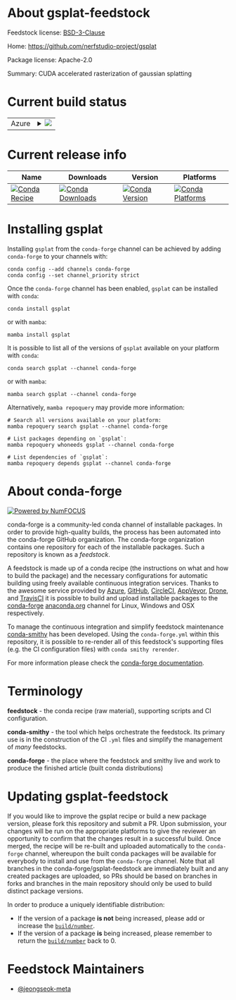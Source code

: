 About gsplat-feedstock
======================

Feedstock license: [BSD-3-Clause](https://github.com/conda-forge/gsplat-feedstock/blob/main/LICENSE.txt)

Home: https://github.com/nerfstudio-project/gsplat

Package license: Apache-2.0

Summary: CUDA accelerated rasterization of gaussian splatting

Current build status
====================


<table>
    
  <tr>
    <td>Azure</td>
    <td>
      <details>
        <summary>
          <a href="https://dev.azure.com/conda-forge/feedstock-builds/_build/latest?definitionId=25349&branchName=main">
            <img src="https://dev.azure.com/conda-forge/feedstock-builds/_apis/build/status/gsplat-feedstock?branchName=main">
          </a>
        </summary>
        <table>
          <thead><tr><th>Variant</th><th>Status</th></tr></thead>
          <tbody><tr>
              <td>linux_64_cuda_compiler_version12.6python3.10.____cpython</td>
              <td>
                <a href="https://dev.azure.com/conda-forge/feedstock-builds/_build/latest?definitionId=25349&branchName=main">
                  <img src="https://dev.azure.com/conda-forge/feedstock-builds/_apis/build/status/gsplat-feedstock?branchName=main&jobName=linux&configuration=linux%20linux_64_cuda_compiler_version12.6python3.10.____cpython" alt="variant">
                </a>
              </td>
            </tr><tr>
              <td>linux_64_cuda_compiler_version12.6python3.11.____cpython</td>
              <td>
                <a href="https://dev.azure.com/conda-forge/feedstock-builds/_build/latest?definitionId=25349&branchName=main">
                  <img src="https://dev.azure.com/conda-forge/feedstock-builds/_apis/build/status/gsplat-feedstock?branchName=main&jobName=linux&configuration=linux%20linux_64_cuda_compiler_version12.6python3.11.____cpython" alt="variant">
                </a>
              </td>
            </tr><tr>
              <td>linux_64_cuda_compiler_version12.6python3.12.____cpython</td>
              <td>
                <a href="https://dev.azure.com/conda-forge/feedstock-builds/_build/latest?definitionId=25349&branchName=main">
                  <img src="https://dev.azure.com/conda-forge/feedstock-builds/_apis/build/status/gsplat-feedstock?branchName=main&jobName=linux&configuration=linux%20linux_64_cuda_compiler_version12.6python3.12.____cpython" alt="variant">
                </a>
              </td>
            </tr><tr>
              <td>linux_64_cuda_compiler_version12.6python3.13.____cp313</td>
              <td>
                <a href="https://dev.azure.com/conda-forge/feedstock-builds/_build/latest?definitionId=25349&branchName=main">
                  <img src="https://dev.azure.com/conda-forge/feedstock-builds/_apis/build/status/gsplat-feedstock?branchName=main&jobName=linux&configuration=linux%20linux_64_cuda_compiler_version12.6python3.13.____cp313" alt="variant">
                </a>
              </td>
            </tr><tr>
              <td>linux_64_cuda_compiler_version12.6python3.9.____cpython</td>
              <td>
                <a href="https://dev.azure.com/conda-forge/feedstock-builds/_build/latest?definitionId=25349&branchName=main">
                  <img src="https://dev.azure.com/conda-forge/feedstock-builds/_apis/build/status/gsplat-feedstock?branchName=main&jobName=linux&configuration=linux%20linux_64_cuda_compiler_version12.6python3.9.____cpython" alt="variant">
                </a>
              </td>
            </tr><tr>
              <td>win_64_cuda_compiler_version12.6python3.10.____cpython</td>
              <td>
                <a href="https://dev.azure.com/conda-forge/feedstock-builds/_build/latest?definitionId=25349&branchName=main">
                  <img src="https://dev.azure.com/conda-forge/feedstock-builds/_apis/build/status/gsplat-feedstock?branchName=main&jobName=win&configuration=win%20win_64_cuda_compiler_version12.6python3.10.____cpython" alt="variant">
                </a>
              </td>
            </tr><tr>
              <td>win_64_cuda_compiler_version12.6python3.11.____cpython</td>
              <td>
                <a href="https://dev.azure.com/conda-forge/feedstock-builds/_build/latest?definitionId=25349&branchName=main">
                  <img src="https://dev.azure.com/conda-forge/feedstock-builds/_apis/build/status/gsplat-feedstock?branchName=main&jobName=win&configuration=win%20win_64_cuda_compiler_version12.6python3.11.____cpython" alt="variant">
                </a>
              </td>
            </tr><tr>
              <td>win_64_cuda_compiler_version12.6python3.12.____cpython</td>
              <td>
                <a href="https://dev.azure.com/conda-forge/feedstock-builds/_build/latest?definitionId=25349&branchName=main">
                  <img src="https://dev.azure.com/conda-forge/feedstock-builds/_apis/build/status/gsplat-feedstock?branchName=main&jobName=win&configuration=win%20win_64_cuda_compiler_version12.6python3.12.____cpython" alt="variant">
                </a>
              </td>
            </tr><tr>
              <td>win_64_cuda_compiler_version12.6python3.13.____cp313</td>
              <td>
                <a href="https://dev.azure.com/conda-forge/feedstock-builds/_build/latest?definitionId=25349&branchName=main">
                  <img src="https://dev.azure.com/conda-forge/feedstock-builds/_apis/build/status/gsplat-feedstock?branchName=main&jobName=win&configuration=win%20win_64_cuda_compiler_version12.6python3.13.____cp313" alt="variant">
                </a>
              </td>
            </tr><tr>
              <td>win_64_cuda_compiler_version12.6python3.9.____cpython</td>
              <td>
                <a href="https://dev.azure.com/conda-forge/feedstock-builds/_build/latest?definitionId=25349&branchName=main">
                  <img src="https://dev.azure.com/conda-forge/feedstock-builds/_apis/build/status/gsplat-feedstock?branchName=main&jobName=win&configuration=win%20win_64_cuda_compiler_version12.6python3.9.____cpython" alt="variant">
                </a>
              </td>
            </tr>
          </tbody>
        </table>
      </details>
    </td>
  </tr>
</table>

Current release info
====================

| Name | Downloads | Version | Platforms |
| --- | --- | --- | --- |
| [![Conda Recipe](https://img.shields.io/badge/recipe-gsplat-green.svg)](https://anaconda.org/conda-forge/gsplat) | [![Conda Downloads](https://img.shields.io/conda/dn/conda-forge/gsplat.svg)](https://anaconda.org/conda-forge/gsplat) | [![Conda Version](https://img.shields.io/conda/vn/conda-forge/gsplat.svg)](https://anaconda.org/conda-forge/gsplat) | [![Conda Platforms](https://img.shields.io/conda/pn/conda-forge/gsplat.svg)](https://anaconda.org/conda-forge/gsplat) |

Installing gsplat
=================

Installing `gsplat` from the `conda-forge` channel can be achieved by adding `conda-forge` to your channels with:

```
conda config --add channels conda-forge
conda config --set channel_priority strict
```

Once the `conda-forge` channel has been enabled, `gsplat` can be installed with `conda`:

```
conda install gsplat
```

or with `mamba`:

```
mamba install gsplat
```

It is possible to list all of the versions of `gsplat` available on your platform with `conda`:

```
conda search gsplat --channel conda-forge
```

or with `mamba`:

```
mamba search gsplat --channel conda-forge
```

Alternatively, `mamba repoquery` may provide more information:

```
# Search all versions available on your platform:
mamba repoquery search gsplat --channel conda-forge

# List packages depending on `gsplat`:
mamba repoquery whoneeds gsplat --channel conda-forge

# List dependencies of `gsplat`:
mamba repoquery depends gsplat --channel conda-forge
```


About conda-forge
=================

[![Powered by
NumFOCUS](https://img.shields.io/badge/powered%20by-NumFOCUS-orange.svg?style=flat&colorA=E1523D&colorB=007D8A)](https://numfocus.org)

conda-forge is a community-led conda channel of installable packages.
In order to provide high-quality builds, the process has been automated into the
conda-forge GitHub organization. The conda-forge organization contains one repository
for each of the installable packages. Such a repository is known as a *feedstock*.

A feedstock is made up of a conda recipe (the instructions on what and how to build
the package) and the necessary configurations for automatic building using freely
available continuous integration services. Thanks to the awesome service provided by
[Azure](https://azure.microsoft.com/en-us/services/devops/), [GitHub](https://github.com/),
[CircleCI](https://circleci.com/), [AppVeyor](https://www.appveyor.com/),
[Drone](https://cloud.drone.io/welcome), and [TravisCI](https://travis-ci.com/)
it is possible to build and upload installable packages to the
[conda-forge](https://anaconda.org/conda-forge) [anaconda.org](https://anaconda.org/)
channel for Linux, Windows and OSX respectively.

To manage the continuous integration and simplify feedstock maintenance
[conda-smithy](https://github.com/conda-forge/conda-smithy) has been developed.
Using the ``conda-forge.yml`` within this repository, it is possible to re-render all of
this feedstock's supporting files (e.g. the CI configuration files) with ``conda smithy rerender``.

For more information please check the [conda-forge documentation](https://conda-forge.org/docs/).

Terminology
===========

**feedstock** - the conda recipe (raw material), supporting scripts and CI configuration.

**conda-smithy** - the tool which helps orchestrate the feedstock.
                   Its primary use is in the construction of the CI ``.yml`` files
                   and simplify the management of *many* feedstocks.

**conda-forge** - the place where the feedstock and smithy live and work to
                  produce the finished article (built conda distributions)


Updating gsplat-feedstock
=========================

If you would like to improve the gsplat recipe or build a new
package version, please fork this repository and submit a PR. Upon submission,
your changes will be run on the appropriate platforms to give the reviewer an
opportunity to confirm that the changes result in a successful build. Once
merged, the recipe will be re-built and uploaded automatically to the
`conda-forge` channel, whereupon the built conda packages will be available for
everybody to install and use from the `conda-forge` channel.
Note that all branches in the conda-forge/gsplat-feedstock are
immediately built and any created packages are uploaded, so PRs should be based
on branches in forks and branches in the main repository should only be used to
build distinct package versions.

In order to produce a uniquely identifiable distribution:
 * If the version of a package **is not** being increased, please add or increase
   the [``build/number``](https://docs.conda.io/projects/conda-build/en/latest/resources/define-metadata.html#build-number-and-string).
 * If the version of a package **is** being increased, please remember to return
   the [``build/number``](https://docs.conda.io/projects/conda-build/en/latest/resources/define-metadata.html#build-number-and-string)
   back to 0.

Feedstock Maintainers
=====================

* [@jeongseok-meta](https://github.com/jeongseok-meta/)

